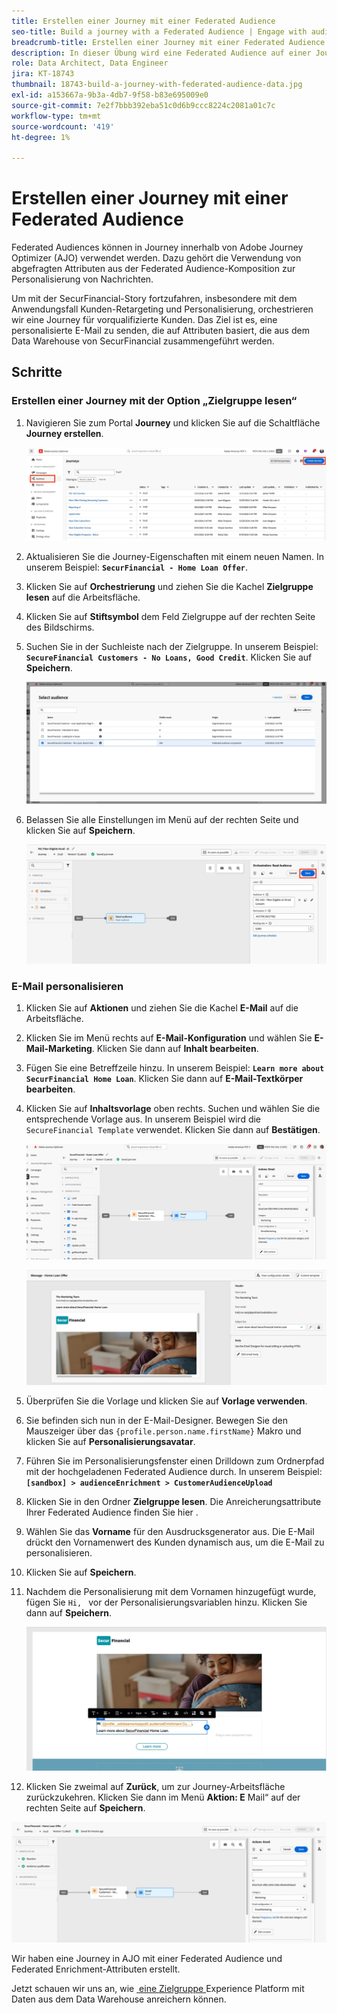 ```yaml
---
title: Erstellen einer Journey mit einer Federated Audience
seo-title: Build a journey with a Federated Audience | Engage with audiences directly from your data warehouse using Federated Audience Composition
breadcrumb-title: Erstellen einer Journey mit einer Federated Audience
description: In dieser Übung wird eine Federated Audience auf einer Journey Optimizer-Journey verwendet.
role: Data Architect, Data Engineer
jira: KT-18743
thumbnail: 18743-build-a-journey-with-federated-audience-data.jpg
exl-id: a153667a-9b3a-4db7-9f58-b83e695009e0
source-git-commit: 7e2f7bbb392eba51c0d6b9ccc8224c2081a01c7c
workflow-type: tm+mt
source-wordcount: '419'
ht-degree: 1%

---
```


# Erstellen einer Journey mit einer Federated Audience

Federated Audiences können in Journey innerhalb von Adobe Journey Optimizer (AJO) verwendet werden. Dazu gehört die Verwendung von abgefragten Attributen aus der Federated Audience-Komposition zur Personalisierung von Nachrichten.

Um mit der SecurFinancial-Story fortzufahren, insbesondere mit dem Anwendungsfall Kunden-Retargeting und Personalisierung, orchestrieren wir eine Journey für vorqualifizierte Kunden. Das Ziel ist es, eine personalisierte E-Mail zu senden, die auf Attributen basiert, die aus dem Data Warehouse von SecurFinancial zusammengeführt werden.

## Schritte

### Erstellen einer Journey mit der Option „Zielgruppe lesen“

1. Navigieren Sie zum Portal **Journey** und klicken Sie auf die Schaltfläche **Journey erstellen**.

   ![create-a-Journey](assets/create-journey.png)

2. Aktualisieren Sie die Journey-Eigenschaften mit einem neuen Namen. In unserem Beispiel: **`SecurFinancial - Home Loan Offer`**.

3. Klicken Sie auf **Orchestrierung** und ziehen Sie die Kachel **Zielgruppe lesen** auf die Arbeitsfläche.

4. Klicken Sie auf **Stiftsymbol** dem Feld Zielgruppe auf der rechten Seite des Bildschirms.

5. Suchen Sie in der Suchleiste nach der Zielgruppe. In unserem Beispiel: **`SecureFinancial Customers - No Loans, Good Credit`**. Klicken Sie auf **Speichern**.

   ![create-a-Journey](assets/select-audience.png)

6. Belassen Sie alle Einstellungen im Menü auf der rechten Seite und klicken Sie auf **Speichern**.

   ![save-audience-settings](assets/save-audience-settings.png)

### E-Mail personalisieren

1. Klicken Sie auf **Aktionen** und ziehen Sie die Kachel **E-Mail** auf die Arbeitsfläche.

2. Klicken Sie im Menü rechts auf **E-Mail-Konfiguration** und wählen Sie **E-Mail-Marketing**. Klicken Sie dann auf **Inhalt bearbeiten**.

3. Fügen Sie eine Betreffzeile hinzu. In unserem Beispiel: **`Learn more about SecurFinancial Home Loan`**. Klicken Sie dann auf **E-Mail-Textkörper bearbeiten**.

4. Klicken Sie auf **Inhaltsvorlage** oben rechts. Suchen und wählen Sie die entsprechende Vorlage aus. In unserem Beispiel wird die `SecureFinancial Template` verwendet. Klicken Sie dann auf **Bestätigen**.

   ![Journey-email-config](assets/journey-email-config.png)

   ![Journey-email-confirm](assets/journey-email-confirm.png)

5. Überprüfen Sie die Vorlage und klicken Sie auf **Vorlage verwenden**.

6. Sie befinden sich nun in der E-Mail-Designer. Bewegen Sie den Mauszeiger über das `{profile.person.name.firstName}` Makro und klicken Sie auf **Personalisierungsavatar**.

7. Führen Sie im Personalisierungsfenster einen Drilldown zum Ordnerpfad mit der hochgeladenen Federated Audience durch. In unserem Beispiel: **`[sandbox] > audienceEnrichment > CustomerAudienceUpload`**

8. Klicken Sie in den Ordner **Zielgruppe lesen**. Die Anreicherungsattribute Ihrer Federated Audience finden Sie hier .

9. Wählen Sie das **Vorname** für den Ausdrucksgenerator aus. Die E-Mail drückt den Vornamenwert des Kunden dynamisch aus, um die E-Mail zu personalisieren.

10. Klicken Sie auf **Speichern**.

11. Nachdem die Personalisierung mit dem Vornamen hinzugefügt wurde, fügen Sie `Hi, ` vor der Personalisierungsvariablen hinzu. Klicken Sie dann auf **Speichern**.

    ![Journey-email-save](assets/journey-email-save.png)

12. Klicken Sie zweimal auf **Zurück**, um zur Journey-Arbeitsfläche zurückzukehren. Klicken Sie dann im Menü **Aktion: E** Mail“ auf der rechten Seite auf **Speichern**.

   ![save-final-Journey](assets/save-final-journey.png)

Wir haben eine Journey in AJO mit einer Federated Audience und Federated Enrichment-Attributen erstellt.

Jetzt schauen wir uns an, wie [&#x200B; eine Zielgruppe &#x200B;](federated-audience-composition.md) Experience Platform mit Daten aus dem Data Warehouse anreichern können.
